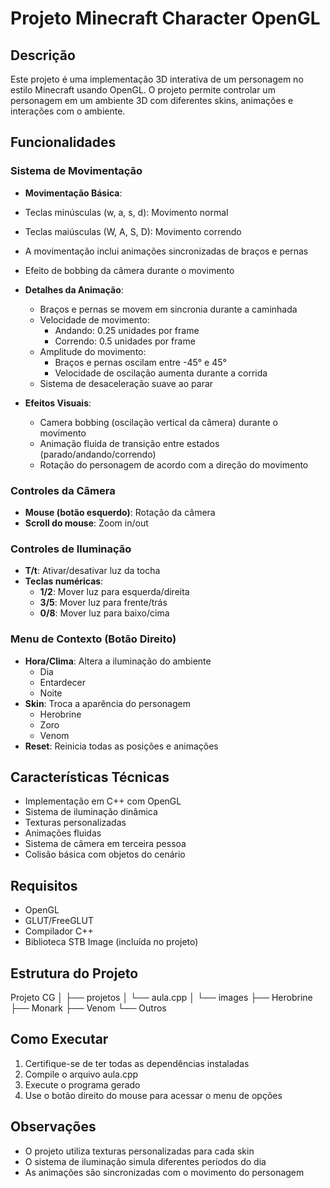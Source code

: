 # Projeto Minecraft Character OpenGL

## Descrição
Este projeto é uma implementação 3D interativa de um personagem no estilo Minecraft usando OpenGL. O projeto permite controlar um personagem em um ambiente 3D com diferentes skins, animações e interações com o ambiente.

## Funcionalidades

### Sistema de Movimentação
  - **Movimentação Básica**:
  - Teclas minúsculas (w, a, s, d): Movimento normal
  - Teclas maiúsculas (W, A, S, D): Movimento correndo
  - A movimentação inclui animações sincronizadas de braços e pernas
  - Efeito de bobbing da câmera durante o movimento

- **Detalhes da Animação**:
  - Braços e pernas se movem em sincronia durante a caminhada
  - Velocidade de movimento:
    - Andando: 0.25 unidades por frame
    - Correndo: 0.5 unidades por frame
  - Amplitude do movimento:
    - Braços e pernas oscilam entre -45° e 45°
    - Velocidade de oscilação aumenta durante a corrida
  - Sistema de desaceleração suave ao parar

- **Efeitos Visuais**:
  - Camera bobbing (oscilação vertical da câmera) durante o movimento
  - Animação fluida de transição entre estados (parado/andando/correndo)
  - Rotação do personagem de acordo com a direção do movimento

### Controles da Câmera
- **Mouse (botão esquerdo)**: Rotação da câmera
- **Scroll do mouse**: Zoom in/out

### Controles de Iluminação
- **T/t**: Ativar/desativar luz da tocha
- **Teclas numéricas**:
  - **1/2**: Mover luz para esquerda/direita
  - **3/5**: Mover luz para frente/trás
  - **0/8**: Mover luz para baixo/cima

### Menu de Contexto (Botão Direito)
- **Hora/Clima**: Altera a iluminação do ambiente
  - Dia
  - Entardecer
  - Noite
- **Skin**: Troca a aparência do personagem
  - Herobrine
  - Zoro
  - Venom
- **Reset**: Reinicia todas as posições e animações

## Características Técnicas
- Implementação em C++ com OpenGL
- Sistema de iluminação dinâmica
- Texturas personalizadas
- Animações fluidas
- Sistema de câmera em terceira pessoa
- Colisão básica com objetos do cenário

## Requisitos
- OpenGL
- GLUT/FreeGLUT
- Compilador C++
- Biblioteca STB Image (incluída no projeto)

## Estrutura do Projeto

Projeto CG
│
├── projetos
│   └── aula.cpp
│
└── images
├── Herobrine
├── Monark
├── Venom
└── Outros 

## Como Executar
1. Certifique-se de ter todas as dependências instaladas
2. Compile o arquivo aula.cpp
3. Execute o programa gerado
4. Use o botão direito do mouse para acessar o menu de opções

## Observações
- O projeto utiliza texturas personalizadas para cada skin
- O sistema de iluminação simula diferentes períodos do dia
- As animações são sincronizadas com o movimento do personagem
 ```
```
